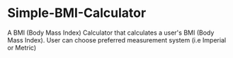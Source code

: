 # Simple-BMI-Calculator
A BMI (Body Mass Index) Calculator that calculates a user's BMI (Body Mass Index).
User can choose preferred measurement system (i.e Imperial or Metric)

